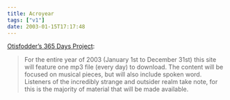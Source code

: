 ```yaml
---
title: Acroyear
tags: ["v1"]
date: 2003-01-15T17:17:48
---
```


[Otisfodder&#8217;s 365 Days Project][1]:

> For the entire year of 2003 (January 1st to December 31st) this site will feature one mp3 file (every day) to download. The content will be focused on musical pieces, but will also include spoken word. Listeners of the incredibly strange and outsider realm take note, for this is the majority of material that will be made available.

[1]: http://www.otisfodder.com/365days.html "otisfodder.com: 365 days"
